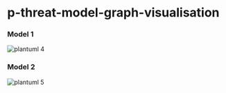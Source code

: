 # p-threat-model-graph-visualisation


### Model 1

![plantuml 4](https://user-images.githubusercontent.com/8102313/97110406-3c9ccf00-16ea-11eb-9ff3-d4575fc757bf.png)


### Model 2

![plantuml 5](https://user-images.githubusercontent.com/8102313/97111721-8806ab80-16f1-11eb-8315-98a1b25e7fb8.png)







